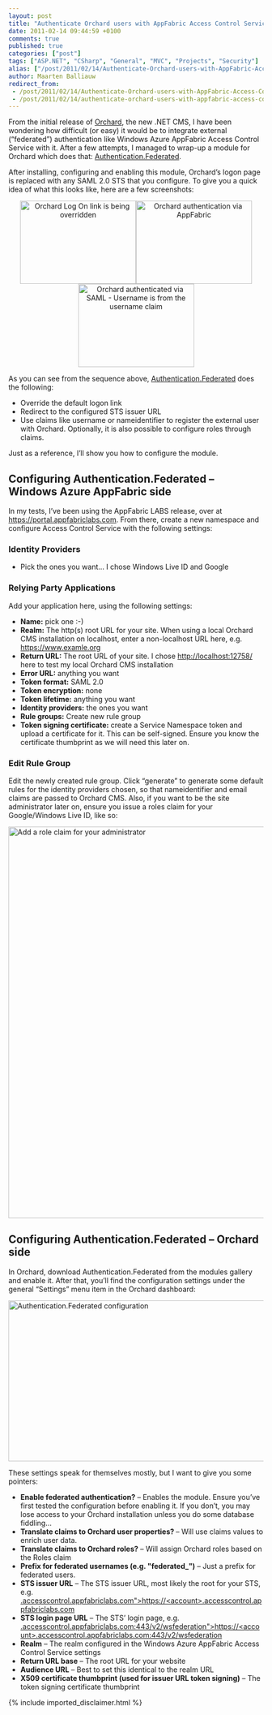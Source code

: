 ```yaml
---
layout: post
title: "Authenticate Orchard users with AppFabric Access Control Service"
date: 2011-02-14 09:44:59 +0100
comments: true
published: true
categories: ["post"]
tags: ["ASP.NET", "CSharp", "General", "MVC", "Projects", "Security"]
alias: ["/post/2011/02/14/Authenticate-Orchard-users-with-AppFabric-Access-Control-Service.aspx", "/post/2011/02/14/authenticate-orchard-users-with-appfabric-access-control-service.aspx"]
author: Maarten Balliauw
redirect_from:
 - /post/2011/02/14/Authenticate-Orchard-users-with-AppFabric-Access-Control-Service.aspx.html
 - /post/2011/02/14/authenticate-orchard-users-with-appfabric-access-control-service.aspx.html
---
```

<p>From the initial release of <a href="http://www.orchardproject.net/" target="_blank">Orchard</a>, the new .NET CMS, I have been wondering how difficult (or easy) it would be to integrate external (“federated”) authentication like Windows Azure AppFabric Access Control Service with it. After a few attempts, I managed to wrap-up a module for Orchard which does that: <a href="http://www.orchardproject.net/gallery/Packages/Search?packageType=Modules&amp;searchCategory=All+Categories&amp;searchTerm=authentication.federated" target="_blank">Authentication.Federated</a>.</p>  <p>After installing, configuring and enabling this module, Orchard’s logon page is replaced with any SAML 2.0 STS that you configure. To give you a quick idea of what this looks like, here are a few screenshots:</p>  <p align="center"><a href="/images/17.png"><img style="background-image: none; border-bottom: 0px; border-left: 0px; padding-left: 0px; padding-right: 0px; display: inline; border-top: 0px; border-right: 0px; padding-top: 0px" title="Orchard Log On link is being overridden" border="0" alt="Orchard Log On link is being overridden" src="/images/17_thumb.png" width="229" height="164" /></a><a href="/images/18.png"><img style="background-image: none; border-bottom: 0px; border-left: 0px; padding-left: 0px; padding-right: 0px; display: inline; border-top: 0px; border-right: 0px; padding-top: 0px" title="Orchard authentication via AppFabric" border="0" alt="Orchard authentication via AppFabric" src="/images/18_thumb.png" width="229" height="164" /></a><a href="/images/19.png"><img style="background-image: none; border-bottom: 0px; border-left: 0px; padding-left: 0px; padding-right: 0px; display: inline; border-top: 0px; border-right: 0px; padding-top: 0px" title="Orchard authenticated via SAML - Username is from the username claim" border="0" alt="Orchard authenticated via SAML - Username is from the username claim" src="/images/19_thumb.png" width="229" height="164" /></a></p>  <p>As you can see from the sequence above, <a href="http://www.orchardproject.net/gallery/Packages/Search?packageType=Modules&amp;searchCategory=All+Categories&amp;searchTerm=authentication.federated" target="_blank">Authentication.Federated</a> does the following:</p>  <ul>   <li>Override the default logon link</li>    <li>Redirect to the configured STS issuer URL</li>    <li>Use claims like username or nameidentifier to register the external user with Orchard. Optionally, it is also possible to configure roles through claims.</li> </ul>  <p>Just as a reference, I’ll show you how to configure the module.</p>  <h2>Configuring Authentication.Federated – Windows Azure AppFabric side</h2>  <p>In my tests, I’ve been using the AppFabric LABS release, over at <a href="https://portal.appfabriclabs.com">https://portal.appfabriclabs.com</a>. From there, create a new namespace and configure Access Control Service with the following settings:</p>  <h3>Identity Providers</h3>  <ul>   <li>Pick the ones you want… I chose Windows Live ID and Google</li> </ul>  <h3>Relying Party Applications</h3>  <p>Add your application here, using the following settings:</p>  <ul>   <li><strong>Name:</strong> pick one :-)</li>    <li><strong>Realm:</strong> The http(s) root URL for your site. When using a local Orchard CMS installation on localhost, enter a non-localhost URL here, e.g. <a href="https://www.examle.org">https://www.examle.org</a></li>    <li><strong>Return URL:</strong> The root URL of your site. I chose <a href="http://localhost:12758/">http://localhost:12758/</a> here to test my local Orchard CMS installation</li>    <li><strong>Error URL:</strong> anything you want</li>    <li><strong>Token format:</strong> SAML 2.0</li>    <li><strong>Token encryption:</strong> none</li>    <li><strong>Token lifetime:</strong> anything you want</li>    <li><strong>Identity providers:</strong> the ones you want</li>    <li><strong>Rule groups:</strong> Create new rule group</li>    <li><strong>Token signing certificate:</strong> create a Service Namespace token and upload a certificate for it. This can be self-signed. Ensure you know the certificate thumbprint as we will need this later on.</li> </ul>  <h3>Edit Rule Group</h3>  <p>Edit the newly created rule group. Click “generate” to generate some default rules for the identity providers chosen, so that nameidentifier and email claims are passed to Orchard CMS. Also, if you want to be the site administrator later on, ensure you issue a roles claim for your Google/Windows Live ID, like so:</p>  <p><a href="/images/image_102.png"><img style="background-image: none; border-bottom: 0px; border-left: 0px; padding-left: 0px; padding-right: 0px; display: block; float: none; margin-left: auto; border-top: 0px; margin-right: auto; border-right: 0px; padding-top: 0px" title="Add a role claim for your administrator" border="0" alt="Add a role claim for your administrator" src="/images/image_thumb_72.png" width="642" height="772" /></a></p>  <h2>Configuring Authentication.Federated – Orchard side</h2>  <p>In Orchard, download Authentication.Federated from the modules gallery and enable it. After that, you’ll find the configuration settings under the general “Settings” menu item in the Orchard dashboard:</p>  <p><a href="/images/image_103.png"><img style="background-image: none; border-bottom: 0px; border-left: 0px; padding-left: 0px; padding-right: 0px; display: block; float: none; margin-left: auto; border-top: 0px; margin-right: auto; border-right: 0px; padding-top: 0px" title="Authentication.Federated configuration" border="0" alt="Authentication.Federated configuration" src="/images/image_thumb_73.png" width="644" height="317" /></a></p>  <p>These settings speak for themselves mostly, but I want to give you some pointers:</p>  <ul>   <li><strong>Enable federated authentication?</strong> – Enables the module. Ensure you’ve first tested the configuration before enabling it. If you don’t, you may lose access to your Orchard installation unless you do some database fiddling…</li>    <li><strong>Translate claims to Orchard user properties? </strong>– Will use claims values to enrich user data.</li>    <li><strong>Translate claims to Orchard roles?</strong> – Will assign Orchard roles based on the Roles claim</li>    <li><strong>Prefix for federated usernames (e.g. &quot;federated_&quot;)</strong> – Just a prefix for federated users.</li>    <li><strong>STS issuer URL</strong> – The STS issuer URL, most likely the root for your STS, e.g. <a href="https://&lt;account&gt;.accesscontrol.appfabriclabs.com">.accesscontrol.appfabriclabs.com&quot;&gt;https://&lt;account&gt;.accesscontrol.appfabriclabs.com</a></li>    <li><strong>STS login page URL</strong> – The STS’ login page, e.g. <a href="https://&lt;account&gt;.accesscontrol.appfabriclabs.com:443/v2/wsfederation">.accesscontrol.appfabriclabs.com:443/v2/wsfederation&quot;&gt;https://&lt;account&gt;.accesscontrol.appfabriclabs.com:443/v2/wsfederation</a></li>    <li><strong>Realm</strong> – The realm configured in the Windows Azure AppFabric Access Control Service settings</li>    <li><strong>Return URL base</strong> – The root URL for your website</li>    <li><strong>Audience URL</strong> – Best to set this identical to the realm URL</li>    <li><strong>X509 certificate thumbprint (used for issuer URL token signing)</strong> – The token signing certificate thumbprint</li> </ul>
{% include imported_disclaimer.html %}
